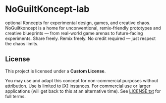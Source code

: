 # NoGuiltKoncept-lab
optional Koncepts for experimental design, games, and creative chaos.
NoGuiltkoncept is a home for unconventional, remix-friendly prototypes and creative blueprints — from real-world game arenas to future-facing experiments.
Share freely. Remix freely. No credit required — just respect the chaos limits.

## License
This project is licensed under a **Custom License**.

You may use and adapt this concept for non-commercial purposes without attribution. Use is limited to [X] instances. For commercial use or larger applications (will get back to this at an alternative time).
See [LICENSE.txt](LICENSE.txt) for full terms.
